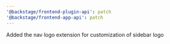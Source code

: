 ```yaml
---
'@backstage/frontend-plugin-api': patch
'@backstage/frontend-app-api': patch
---
```


Added the nav logo extension for customization of sidebar logo
